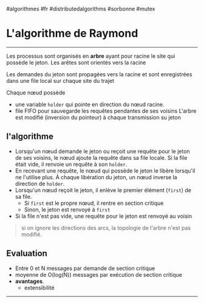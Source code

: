 #algorithmes #fr #distributedalgorithms #sorbonne #mutex
# L'algorithme de Raymond
---
Les processus sont organisés en **arbre** ayant pour racine le site qui possède le jeton. Les arêtes sont orientés vers la racine

Les demandes du jeton sont propagées vers la racine et sont enregistrées dans une file local sur chaque site du trajet

Chaque nœud possède 
+ une variable `holder` qui pointe en direction du nœud racine. 
+ file FIFO pour sauvegarde les requêtes pendantes de ses voisins
L'arbre est modifié (inversion du pointeur) à chaque transmission su jeton

## l'algorithme
+ Lorsqu'un nœud demande le jeton ou reçoit une requête pour le jeton de ses voisins, le nœud ajoute la requête dans sa file locale. Si la file était vide, il renvoie un requête à son `holder`.
+ En recevant une requête, le nœud qui possède le jeton le libère lorsqu'il ne l'utilise plus. À chaque libération du jeton, un nœud inverse la direction de `holder`.
+ Lorsqu'un nœud reçoit le jeton, il enlève le premier élément (`first`) de sa file.
	+ Si `first` est le propre nœud, il rentre en section critique
	+ Sinon, le jeton est renvoyé à `first`
+ Si la file n'est pas vide, une requête pour le jeton est renvoyé au voisin

> si on ignore les directions des arcs, la topologie de l'arbre n'est pas modifié.


## Evaluation
+ Entre 0 et N messages par demande de section critique
+ moyenne de O(log(N)) messages par exécution de section critique
+ **avantages**.
	+ extensibilité

---
